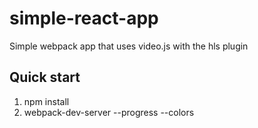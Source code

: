 # simple-react-app
Simple webpack app that uses video.js with the hls plugin


## Quick start
1. npm install
2. webpack-dev-server --progress --colors